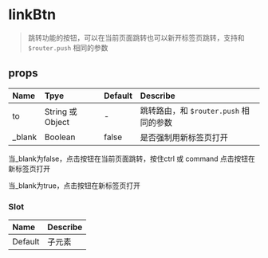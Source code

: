 # linkBtn

> 跳转功能的按钮，可以在当前页面跳转也可以新开标签页跳转，支持和 `$router.push` 相同的参数

## props

| Name      |    Tpye  | Default  | Describe |
| :-------- | :--------| :------- | :--- |
| to     | String 或 Object | - | 跳转路由，和 `$router.push` 相同的参数 |
| _blank | Boolean | false | 是否强制用新标签页打开 |

当_blank为false，点击按钮在当前页面跳转，按住ctrl 或 command 点击按钮在新标签页打开

当_blank为true，点击按钮在新标签页打开

### Slot

| Name     | Describe |
| :-------- | :--------|
| Default | 子元素 |